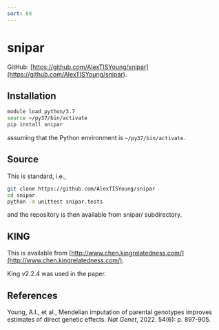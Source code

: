 ```yaml
---
sort: 68
---
```


# snipar

GitHub: [https://github.com/AlexTISYoung/snipar](https://github.com/AlexTISYoung/snipar).

## Installation

```bash
module load python/3.7
source ~/py37/bin/activate
pip install snipar
```

assuming that the Python environment is `~/py37/bin/activate`.

## Source

This is standard, i.e.,

```bash
git clone https://github.com/AlexTISYoung/snipar
cd snipar
python -m unittest snipar.tests
```

and the repository is then available from snipar/ subdirectory.

## KING

This is available from [http://www.chen.kingrelatedness.com/](http://www.chen.kingrelatedness.com/).

King v2.2.4 was used in the paper.

## References

Young, A.I., et al., Mendelian imputation of parental genotypes improves estimates of direct genetic effects. _Nat Genet_, 2022. 54(6): p. 897-905.
